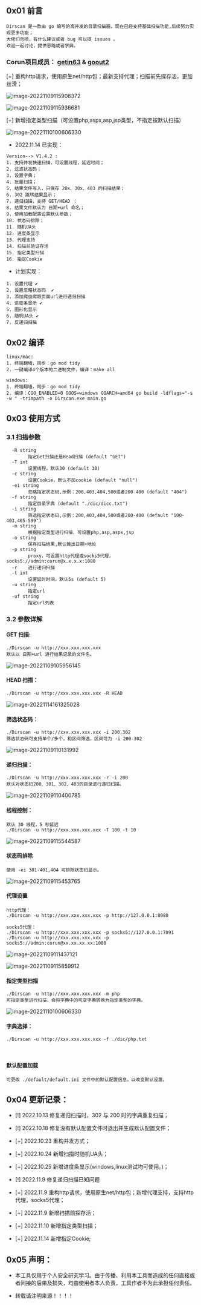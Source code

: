## 0x01 前言

```
Dirscan 是一款由 go 编写的高并发的目录扫描器，现在已经支持基础扫描功能,后续努力实现更多功能；
大佬们勿喷，有什么建议或者 bug 可以提 issues 。
欢迎一起讨论，提供思路或者字典。
```

### Corun项目成员： [getin63](https://github.com/getin63) & [goout2](https://github.com/goout2)   

[+] 重构http请求，使用原生net/http包；最新支持代理；扫描前先探存活，更加丝滑；

![image-20221109115906372](image//image-20221109115906372.png)

![image-20221109115936681](image//image-20221109115936681.png)

[+] 新增指定类型扫描（可设置php,aspx,asp,jsp类型，不指定按默认扫描）

![image-20221110100606330](image//image-20221110100606330.png)

* 2022.11.14 已实现：

```
Version--> V1.4.2 :
1. 支持并发快速扫描，可设置线程，延迟时间；
2. 过滤状态码；
3. 设置字典；
4. 批量扫描；
5. 结果文件写入，只保存 20x、30x、403 的扫描结果；
6. 302 跳转结果显示；
7. 递归扫描，支持 GET/HEAD ；
8. 结果文件默认为 日期+url 命名；
9. 使用加载配置设置默认参数；
10. 状态码排除；
11. 随机UA头
12. 进度条显示
13. 代理支持
14. 扫描前验证存活
15. 指定类型扫描
16. 指定Cookie
```

* 计划实现：

```
1. 设置代理 ✔️
2. 设置忽略状态码  ✔️
3. 添加爬虫爬取页面url进行递归扫描
4. 进度条显示 ✔️
5. 图形化显示
6. 随机UA头 ✔️
7. 反递归扫描
```


## 0x02 编译

```
linux/mac: 
1. 终端翻墙，同步：go mod tidy
2. 一键编译4个版本的二进制文件，编译：make all 

windows: 
1. 终端翻墙，同步：go mod tidy
2. 编译：CGO_ENABLED=0 GOOS=windows GOARCH=amd64 go build -ldflags="-s -w " -trimpath -o Dirscan.exe main.go
```


## 0x03 使用方式

### 3.1 扫描参数

```
  -R string
        指定Get扫描还是Head扫描 (default "GET")
  -T int
        设置线程，默认30 (default 30)
  -c string
        设置Cookie，默认不加cookie (default "null")
  -ei string
        忽略指定状态码,示例：200,403,404,500或者200-400 (default "404")
  -f string
        指定目录字典 (default "./dic/dicc.txt")
  -i string
        筛选指定状态码,示例：200,403,404,500或者200-400 (default "100-403,405-599")
  -m string
        根据指定类型进行扫描，可设置php,asp,aspx,jsp
  -o string
        保存扫描结果,默认输出日期+地址
  -p string
        proxy，可设置http代理或socks5代理，socks5://admin:corun@x.x.x.x:1080
  -r    进行递归扫描
  -t int
        设置延时时间，默认5s (default 5)
  -u string
        指定url
  -uf string
        指定url列表

```

### 3.2 参数详解

#### GET 扫描:

```
./Dirscan -u http://xxx.xxx.xxx.xxx 
默认以 日期+url 进行结果记录的文件名。
```

![image-20221109105956145](image//image-20221109105956145.png)

#### HEAD 扫描：

```
./Dirscan -u http://xxx.xxx.xxx.xxx -R HEAD
```

![image-20221114161325028](image//image-20221114161325028.png)

#### 筛选状态码：

```
./Dirscan -u http://xxx.xxx.xxx.xxx -i 200,302
筛选状态码可支持单个/多个，和区间筛选，区间可为 -i 200-302
```

![image-20221109110131992](image//image-20221109110131992.png)

#### 递归扫描：

```
./Dirscan -u http://xxx.xxx.xxx.xxx -r -i 200 
默认对状态码200、301、302、403的目录进行递归扫描。
```

![image-20221109110400785](image//image-20221109110400785.png)

#### 线程控制：

```
默认 30 线程，5 秒延迟
./Dirscan -u http://xxx.xxx.xxx.xxx -T 100 -t 10
```

![image-20221109115544587](image//image-20221109115544587.png)



#### 状态码排除

```
使用 -ei 301-401,404 可排除状态码显示。
```

![image-20221109115453765](image//image-20221109115453765.png)

#### 代理设置

```
http代理：
./Dirscan -u http://xxx.xxx.xxx.xxx -p http://127.0.0.1:8080

socks5代理：
./Dirscan -u http://xxx.xxx.xxx.xxx -p socks5://127.0.0.1:7891
./Dirscan -u http://xxx.xxx.xxx.xxx -p socks5://admin:corun@xx.xx.xx.xx:1080
```

![image-20221109111437121](image//image-20221109111437121.png)

![image-20221109115859912](image//image-20221109115859912.png)

#### 指定类型扫描

```
./Dirscan -u http://xxx.xxx.xxx.xxx -m php
可指定类型进行扫描，会将字典中的可变字典转换为指定类型的字典。
```

![image-20221110100606330](image//image-20221110100606330.png)

#### 字典选择：

```
./Dirscan -u http://xxx.xxx.xxx.xxx -f ./dic/php.txt
```

​		

#### 默认配置加载

```
可更改 ./default/default.ini 文件中的默认配置信息，以改变默认设置。
```



## 0x04 更新记录：

* [!] 2022.10.13 修复递归扫描时，302 与 200 时的字典重复扫描；

* [!] 2022.10.18 修复没有默认配置文件时退出并生成默认配置文件；

* [+] 2022.10.23 重构并发方式；

* [+] 2022.10.24 新增扫描时随机UA头；

* [+] 2022.10.25 新增进度条显示(windows,linux测试均可使用。)；

* [!] 2022.11.9 修复递归扫描已知问题

* [+] 2022.11.9 重构http请求，使用原生net/http包；新增代理支持，支持http代理，socks5代理；

* [+] 2022.11.9 新增扫描前探存活；

* [+] 2022.11.10 新增指定类型扫描；

* [+] 2022.11.14 新增指定Cookie; 

  

  

## 0x05 声明：

* 本工具仅用于个人安全研究学习。由于传播、利用本工具而造成的任何直接或者间接的后果及损失，均由使用者本人负责，工具作者不为此承担任何责任。

* 转载请注明来源！！！！
